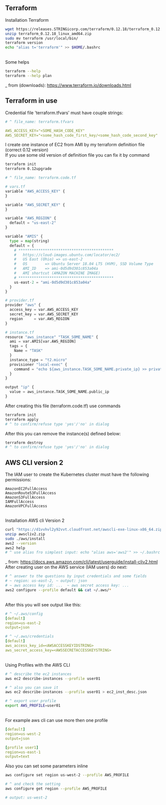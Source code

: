## Terraform
Installation Terraform
~~~sh
wget https://releases.STRINGicorp.com/terraform/0.12.18/terraform_0.12.18_linux_amd64.zip
unzip terraform_0.12.18_linux_amd64.zip
sudo mv terraform /usr/local/bin/
terraform version
echo "alias t='terraform'" >> $HOME/.bashrc
~~~
\
Some helps
~~~sh
terraform --help
terraform --help plan
~~~
_ from (downloads): https://www.terraform.io/downloads.html

## Terraform in use
Credential file 'terraform.tfvars' must have couple strings:
~~~yml
# ^ file_name: terraform.tfvars

AWS_ACCESS_KEY="<SOME_HASH_CODE_KEY"
AWS_SECRET_KEY="<some_hash_code_first_key/<some_hash_code_second_key"
~~~
I create one instance of EC2 from AMI by my terraform definition file (correct 0.12 version)
\
If you use some old version of definition file you can fix it by command
~~~sh
terraform init
terraform 0.12upgrade
~~~
~~~py
# ^ file_name: terraform.code.tf

# vars.tf
variable "AWS_ACCESS_KEY" {
}

variable "AWS_SECRET_KEY" {
}

variable "AWS_REGION" {
  default = "us-east-2"
}

variable "AMIS" {
  type = map(string)
  default = {
    # *******************************************
    #   https://cloud-images.ubuntu.com/locator/ec2/
    #   US East (Ohio) => us-east-2
    #   OS        => Ubuntu Server 18.04 LTS (HVM), SSD Volume Type
    #   AMI_ID    => ami-0d5d9d301c853a04a
    #   AMI shortcut (AMAZON MACHINE IMAGE)
    # *******************************************
    us-east-2 = "ami-0d5d9d301c853a04a"
  }
}

# provider.tf
provider "aws" {
  access_key = var.AWS_ACCESS_KEY
  secret_key = var.AWS_SECRET_KEY
  region     = var.AWS_REGION
}

# instance.tf
resource "aws_instance" "TASK_SOME_NAME" {
  ami = var.AMIS[var.AWS_REGION]
  tags = {
    Name = "TASK"
  }
  instance_type = "t2.micro"
  provisioner "local-exec" {
    command = "echo ${aws_instance.TASK_SOME_NAME.private_ip} >> private_ips.txt"
  }
}

output "ip" {
  value = aws_instance.TASK_SOME_NAME.public_ip
}
~~~
After creating this file (terraform.code.tf) use commands
~~~sh
terraform init
terraform apply
# ^ to confirm/refuse type 'yes'/'no' in dialog
~~~
After this you can remove the instance(s) defined below:
~~~sh
terraform destroy
# ^ to confirm/refuse type 'yes'/'no' in dialog
~~~
## AWS CLI version 2
The IAM user to create the Kubernetes cluster must have the following permissions:
~~~lst
AmazonEC2FullAccess
AmazonRoute53FullAccess
AmazonS3FullAccess
IAMFullAccess
AmazonVPCFullAccess
~~~
\
Installation AWS cli Version 2
~~~sh
curl "https://d1vvhvl2y92vvt.cloudfront.net/awscli-exe-linux-x86_64.zip" -o "awscliv2.zip"
unzip awscliv2.zip
sudo ./aws/install
aws2 --version
aws2 help
# ^ use alias fro simplest input: echo "alias aws='aws2'" >> ~/.bashrc
~~~
_ from: https://docs.aws.amazon.com/cli/latest/userguide/install-cliv2.html
\
After creating user on the AWS service (IAM users) do next:
~~~sh
# ^ answer to the questions by input credentials and some fields 
# ~ region: us-east-2, ~ output: json
# ~ aws access key id: ...  ~ aws secret access key: ...
aws2 configure --profile default && cat ~/.aws/*
~~~
\
After this you will see output like this:
~~~yml
# ^ ~/.aws/config
[default]
region=us-east-2
output=json

# ^ ~/.aws/credentials
[default]
aws_access_key_id=<AWSACCESSKEYIDSTRING>
aws_secret_access_key=<AWSSECRETACCESSKEYSTRING>
~~~
\
Using Profiles with the AWS CLI
~~~sh
# ^ describe the ec2 instances
aws ec2 describe-instances --profile user01

# ^ also you can save it
aws ec2 describe-instances --profile user01 > ec2_inst_desc.json

# ^ export user profile
export AWS_PROFILE=user01
~~~
\
For example aws cli can use more then one profile
~~~yml
[default]
region=us-west-2
output=json

[profile user1]
region=us-east-1
output=text
~~~
Also you can set some parameters inline
~~~sh
aws configure set region us-west-2 --profile AWS_PROFILE  

# ^ and check the setting
aws configure get region --profile AWS_PROFILE

# output: us-west-2
~~~

